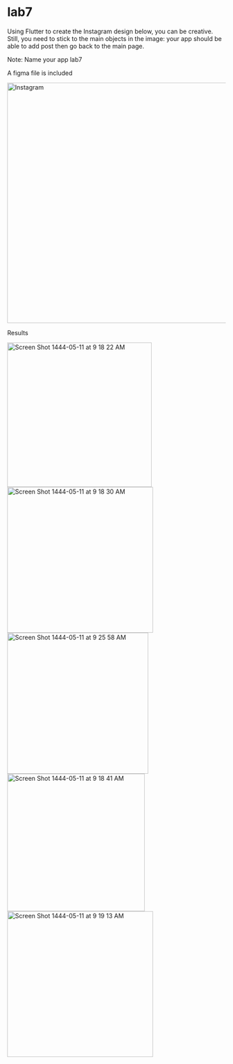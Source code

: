# lab7

Using Flutter to create the Instagram design below, you can be creative. Still, you need to stick to the main objects in the image: your app should be able to add post then go back to the main page.

Note: Name your app lab7

A figma file is included

<img width="554" alt="Instagram" src="https://user-images.githubusercontent.com/74452750/205493664-6c6e54ed-eac8-4f91-869b-c6c84a1466a0.png">

Results

<img width="333" alt="Screen Shot 1444-05-11 at 9 18 22 AM" src="https://user-images.githubusercontent.com/104236188/205563601-3f8eb0ef-307e-4b9b-9e3d-20eddd080fd7.png">

<img width="336" alt="Screen Shot 1444-05-11 at 9 18 30 AM" src="https://user-images.githubusercontent.com/104236188/205563595-59ce03a4-2a31-4ae1-91b5-8b412bdeb7b8.png">

<img width="325" alt="Screen Shot 1444-05-11 at 9 25 58 AM" src="https://user-images.githubusercontent.com/104236188/205564077-faef5114-651e-41aa-905e-2f9e8893c6d0.png">


<img width="317" alt="Screen Shot 1444-05-11 at 9 18 41 AM" src="https://user-images.githubusercontent.com/104236188/205563581-00f02146-6f6a-4736-8e20-f6cb8d1a6018.png">

<img width="336" alt="Screen Shot 1444-05-11 at 9 19 13 AM" src="https://user-images.githubusercontent.com/104236188/205563557-bb0c6b26-45da-43ff-a634-6a9fcb7a3b9e.png">
